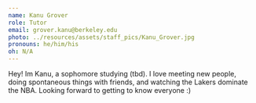```yaml
---
name: Kanu Grover
role: Tutor
email: grover.kanu@berkeley.edu
photo: ../resources/assets/staff_pics/Kanu_Grover.jpg
pronouns: he/him/his
oh: N/A
---
```


Hey! Im Kanu, a sophomore studying (tbd). I love meeting new people, doing spontaneous things with friends, and watching the Lakers dominate the NBA. Looking forward to getting to know everyone :) 
